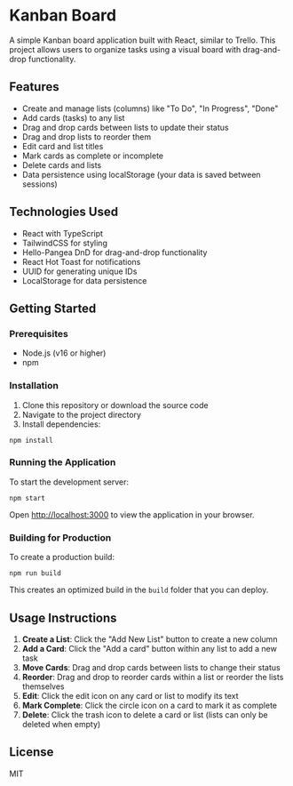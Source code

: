 # Kanban Board

A simple Kanban board application built with React, similar to Trello. This project allows users to organize tasks using a visual board with drag-and-drop functionality.

## Features

- Create and manage lists (columns) like "To Do", "In Progress", "Done"
- Add cards (tasks) to any list
- Drag and drop cards between lists to update their status
- Drag and drop lists to reorder them
- Edit card and list titles
- Mark cards as complete or incomplete
- Delete cards and lists
- Data persistence using localStorage (your data is saved between sessions)

## Technologies Used

- React with TypeScript
- TailwindCSS for styling
- Hello-Pangea DnD for drag-and-drop functionality
- React Hot Toast for notifications
- UUID for generating unique IDs
- LocalStorage for data persistence

## Getting Started

### Prerequisites

- Node.js (v16 or higher)
- npm

### Installation

1. Clone this repository or download the source code
2. Navigate to the project directory
3. Install dependencies:

```
npm install
```

### Running the Application

To start the development server:

```
npm start
```

Open [http://localhost:3000](http://localhost:3000) to view the application in your browser.

### Building for Production

To create a production build:

```
npm run build
```

This creates an optimized build in the `build` folder that you can deploy.

## Usage Instructions

1. **Create a List**: Click the "Add New List" button to create a new column
2. **Add a Card**: Click the "Add a card" button within any list to add a new task
3. **Move Cards**: Drag and drop cards between lists to change their status
4. **Reorder**: Drag and drop to reorder cards within a list or reorder the lists themselves
5. **Edit**: Click the edit icon on any card or list to modify its text
6. **Mark Complete**: Click the circle icon on a card to mark it as complete
7. **Delete**: Click the trash icon to delete a card or list (lists can only be deleted when empty)

## License

MIT
